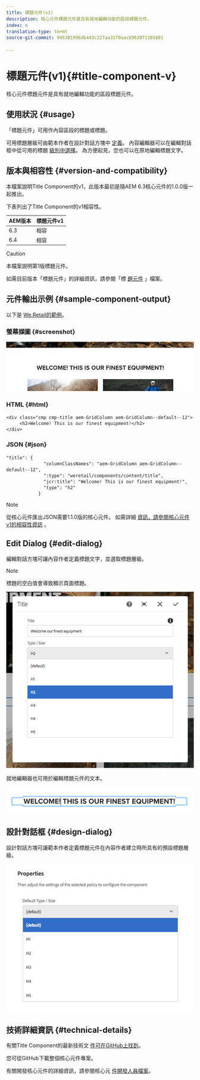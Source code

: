 ```yaml
---
title: 標題元件(v1)
description: 核心元件標題元件是具有就地編輯功能的區段標題元件。
index: n
translation-type: tm+mt
source-git-commit: 945381996db443c227aa31f0aacb963071165681

---
```



# 標題元件(v1){#title-component-v}

核心元件標題元件是具有就地編輯功能的區段標題元件。

## 使用狀況 {#usage}

「標題元件」可用作內容區段的標題或標題。

可用標題層級可由範本作者在設計對話方塊中 [定義](title-v1.md#main-pars_title_1995166862)。 內容編輯器可以在編輯對話框中從可用的標題 [級別中選擇](title-v1.md#main-pars_title)。 為方便起見，您也可以在原地編輯標題文字。

## 版本與相容性 {#version-and-compatibility}

本檔案說明Title Component的v1，此版本最初是隨AEM 6.3核心元件的1.0.0版一起推出。

下表列出了Title Component的v1相容性。

| AEM版本 | 標題元件v1 |
|--- |--- |
| 6.3 | 相容 |
| 6.4 | 相容 |

>[!CAUTION]
>
>本檔案說明第1版標題元件。
>
>如需目前版本「標題元件」的詳細資訊，請參閱「標 [題元件](title.md) 」檔案。

## 元件輸出示例 {#sample-component-output}

以下是 [We.Retail的範例](https://helpx.adobe.com/experience-manager/6-4/sites/developing/using/we-retail.html)。

### 螢幕擷圖 {#screenshot}

![](assets/chlimage_1-36.png)

### HTML {#html}

```
<div class="cmp cmp-title aem-GridColumn aem-GridColumn--default--12">
     <h2>Welcome! This is our finest equipment!</h2>
</div>
```

### JSON {#json}

```
"title": {
              "columnClassNames": "aem-GridColumn aem-GridColumn--default--12",
              ":type": "weretail/components/content/title",
              "jcr:title": "Welcome! This is our finest equipment!",
              "type": "h2"
            }
```

>[!NOTE]
>
>從核心元件匯出JSON需要1.1.0版的核心元件。 如需詳細 [資訊，請參閱核心元件v1的相容性資訊](versions.md#main-pars_title_236368006) 。

## Edit Dialog {#edit-dialog}

編輯對話方塊可讓內容作者定義標題文字，並選取標題層級。

>[!NOTE]
>
>標題的空白值會導致顯示頁面標題。

![](assets/chlimage_1-91.png)

就地編輯器也可用於編輯標題元件的文本。

![](assets/chlimage_1-37.png)

## 設計對話框 {#design-dialog}

設計對話方塊可讓範本作者定義標題元件在內容作者建立時所具有的預設標題層級。

![](assets/chlimage_1-92.png)

## 技術詳細資訊 {#technical-details}

有關Title Component的最新技術文 [件可在GitHub上找到](https://github.com/adobe/aem-core-wcm-components/tree/master/content/src/content/jcr_root/apps/core/wcm/components/title/v1/title)。

您可從GitHub下載整個核心元件專案。

有關開發核心元件的詳細資訊，請參閱核心元 [件開發人員檔案](developing.md)。
